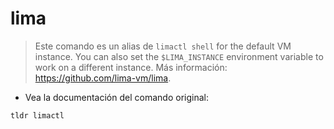 # lima

> Este comando es un alias de `limactl shell` for the default VM instance.
> You can also set the `$LIMA_INSTANCE` environment variable to work on a different instance.
> Más información: <https://github.com/lima-vm/lima>.

- Vea la documentación del comando original:

`tldr limactl`
